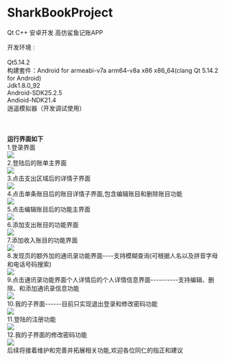 # SharkBookProject
 Qt C++ 安卓开发 高仿鲨鱼记账APP 
 
 开发环境 :<br/>
<br/>Qt5.14.2
<br/>构建套件：Android for armeabi-v7a arm64-v8a x86 x86_64(clang Qt 5.14.2 for Android)
<br/>Jdk1.8.0_92
<br/>Android-SDK25.2.5
<br/>Andioid-NDK21.4
<br/>逍遥模拟器（开发调试使用）
<br/>
<br/>
<br/>
<br/>
**运行界面如下**<br/>
1.登录界面<br/>
		![](https://github.com/MichaelFeng823/SharkBookProject/raw/main/ProgramScreenShot/1.png)
<br/>
2.登陆后的账单主界面<br/> 
		![](https://github.com/MichaelFeng823/SharkBookProject/raw/main/ProgramScreenShot/2.png)
<br/>
3.点击支出区域后的详情子界面<br/> 
		![](https://github.com/MichaelFeng823/SharkBookProject/raw/main/ProgramScreenShot/3.png)
<br/>
4.点击单条账目后的账目详情子界面,包含编辑账目和删除账目功能<br/> 
		![](https://github.com/MichaelFeng823/SharkBookProject/raw/main/ProgramScreenShot/4.png)
<br/>
5.点击编辑账目后的功能主界面<br/> 
		![](https://github.com/MichaelFeng823/SharkBookProject/raw/main/ProgramScreenShot/5.png)
<br/>
6.添加支出账目的功能界面<br/> 
		![](https://github.com/MichaelFeng823/SharkBookProject/raw/main/ProgramScreenShot/6.png)
<br/>
7.添加收入账目的功能界面<br/> 
		![](https://github.com/MichaelFeng823/SharkBookProject/raw/main/ProgramScreenShot/7.png)
<br/>
8.发现页的额外加的通讯录功能界面----支持模糊查询(可根据人名以及拼音字母和电话号码搜索)<br/> 
		![](https://github.com/MichaelFeng823/SharkBookProject/raw/main/ProgramScreenShot/8.png)
<br/>
9.点击通讯录功能界面个人详情后的个人详情信息界面----------支持编辑、删除、和添加通讯录信息功能<br/> 
		![](https://github.com/MichaelFeng823/SharkBookProject/raw/main/ProgramScreenShot/9.png)
<br/>
10.我的子界面------目前只实现退出登录和修改密码功能<br/> 
		![](https://github.com/MichaelFeng823/SharkBookProject/raw/main/ProgramScreenShot/10.png)
<br/>
11.登陆的注册功能<br/> 
		![](https://github.com/MichaelFeng823/SharkBookProject/raw/main/ProgramScreenShot/11.png)
<br/>
12.我的子界面的修改密码功能<br/> 
		![](https://github.com/MichaelFeng823/SharkBookProject/raw/main/ProgramScreenShot/12.png)
<br/>
后续将接着维护和完善并拓展相关功能,欢迎各位同仁的指正和建议<br/> 
		

